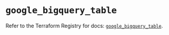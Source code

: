 # `google_bigquery_table`

Refer to the Terraform Registry for docs: [`google_bigquery_table`](https://registry.terraform.io/providers/hashicorp/google-beta/6.34.1/docs/resources/google_bigquery_table).
